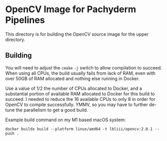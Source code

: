# OpenCV Image for Pachyderm Pipelines
This directory is for building the OpenCV source image for the upper directory.

## Building

You will need to adjust the `cmake` `-j` switch to allow compilation to
succeed. When using all CPUs, the build usually fails from lack of RAM, even with
over 50GB of RAM allocated and nothing else running in Docker.

Use a value of 1/2 the number of CPUs allocated to Docker, and a substantial
portion of available RAM allocated to Docker for this build to succeed. I needed
to reduce the 16 available CPUs to only 8 in order for OpenCV to compile
successfully. YMMV, so you may have to further de-tune the parallelism to get
a good build.

Example build command on my M1 based macOS system:

    docker buildx build --platform linux/amd64 -t lbliii/opencv:2.0.1 --push .
